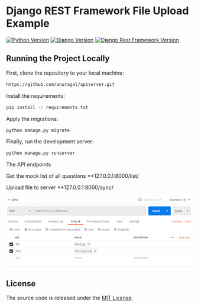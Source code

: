 # Django REST Framework File Upload Example

[![Python Version](https://img.shields.io/badge/python-3.7-brightgreen.svg)](https://python.org)
[![Django Version](https://img.shields.io/badge/django-3.0-brightgreen.svg)](https://djangoproject.com)
[![Django Rest Framework Version](https://img.shields.io/badge/djangorestframework-3.11-brightgreen.svg)](https://www.django-rest-framework.org/)

## Running the Project Locally

First, clone the repository to your local machine:

```bash
https://github.com/anuragal/apiserver.git
```

Install the requirements:

```bash
pip install -r requirements.txt
```

Apply the migrations:

```bash
python manage.py migrate
```

Finally, run the development server:

```bash
python manage.py runserver
```

The API endpoints 

Get the mock list of all questions
**127.0.0.1:8000/list/

Upload file to server
**127.0.0.1:8000/sync/

![](https://github.com/anuragal/apiserver/blob/master/readme_images/postman_sync.png)

## License

The source code is released under the [MIT License](https://github.com/sibtc/drf-jwt-example/blob/master/LICENSE).
